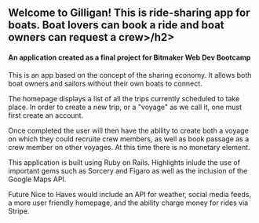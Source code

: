 <h2>Welcome to Gilligan! This is ride-sharing app for boats. Boat lovers can book a ride and boat owners can request a crew>/h2>

<h4>An application created as a final project for Bitmaker Web Dev Bootcamp</h4>

This is an app based on the concept of the sharing economy. It allows both boat owners and sailors without their own boats to connect.

The homepage displays a list of all the trips currently scheduled to take place. In order to create a new trip, or a "voyage" as we call it, one must first create an account. 

Once completed the user will then have the ability to create both a voyage on which they could recruite crew members, as well as  book passage as a crew member on other voyages. At this time there is no monetary element.

This application is built using Ruby on Rails. Highlights inlude the use of important gems such as Sorcery and Figaro as well as the inclusion of the Google Maps API. 

Future Nice to Haves would include an API for weather, social media feeds, a more user friendly homepage, and the ability charge money for rides via Stripe.
